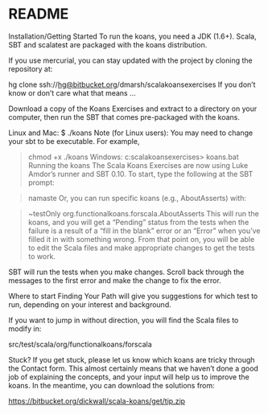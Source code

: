
# README #

Installation/Getting Started
To run the koans, you need a JDK (1.6+). Scala, SBT and scalatest are packaged with the koans distribution.

If you use mercurial, you can stay updated with the project by cloning the repository at:

hg clone ssh://hg@bitbucket.org/dmarsh/scalakoansexercises
If you don’t know or don’t care what that means …

Download a copy of the Koans Exercises and extract to a directory on your computer, then run the SBT that comes pre-packaged with the koans.

Linux and Mac:
$ ./koans
Note (for Linux users): You may need to change your sbt to be executable. For example,

> chmod +x ./koans
Windows:
c:scalakoansexercises> koans.bat
Running the koans
The Scala Koans Exercises are now using Luke Amdor’s runner and SBT 0.10. To start, type the following at the SBT prompt:

> namaste
Or, you can run specific koans (e.g., AboutAsserts) with:

> ~testOnly org.functionalkoans.forscala.AboutAsserts
This will run the koans, and you will get a “Pending” status from the tests when the failure is a result of a “fill in the blank” error or an “Error” when you’ve filled it in with something wrong. From that point on, you will be able to edit the Scala files and make appropriate changes to get the tests to work.

SBT will run the tests when you make changes. Scroll back through the messages to the first error and make the change to fix the error.

Where to start
Finding Your Path will give you suggestions for which test to run, depending on your interest and background.

If you want to jump in without direction, you will find the Scala files to modify in:

src/test/scala/org/functionalkoans/forscala

Stuck?
If you get stuck, please let us know which koans are tricky through the Contact form. This almost certainly means that we haven’t done a good job of explaining the concepts, and your input will help us to improve the koans. In the meantime, you can download the solutions from:

https://bitbucket.org/dickwall/scala-koans/get/tip.zip

